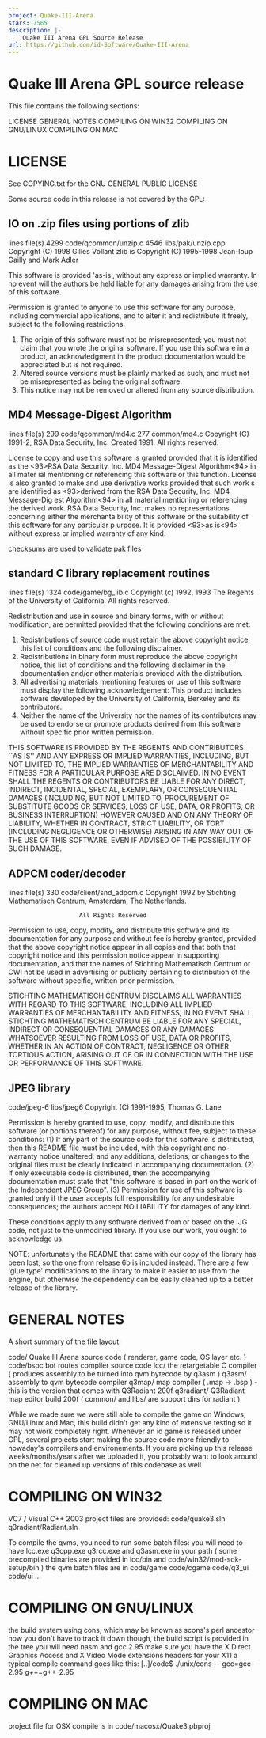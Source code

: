 ```yaml
---
project: Quake-III-Arena
stars: 7565
description: |-
    Quake III Arena GPL Source Release
url: https://github.com/id-Software/Quake-III-Arena
---
```


Quake III Arena GPL source release
==================================

This file contains the following sections:

LICENSE
GENERAL NOTES
COMPILING ON WIN32
COMPILING ON GNU/LINUX
COMPILING ON MAC

LICENSE
=======

See COPYING.txt for the GNU GENERAL PUBLIC LICENSE

Some source code in this release is not covered by the GPL:

IO on .zip files using portions of zlib
-----------------------------------------------------------------------------
lines	file(s)
4299	code/qcommon/unzip.c
4546	libs/pak/unzip.cpp
Copyright (C) 1998 Gilles Vollant
zlib is Copyright (C) 1995-1998 Jean-loup Gailly and Mark Adler

  This software is provided 'as-is', without any express or implied
  warranty.  In no event will the authors be held liable for any damages
  arising from the use of this software.

  Permission is granted to anyone to use this software for any purpose,
  including commercial applications, and to alter it and redistribute it
  freely, subject to the following restrictions:

  1. The origin of this software must not be misrepresented; you must not
     claim that you wrote the original software. If you use this software
     in a product, an acknowledgment in the product documentation would be
     appreciated but is not required.
  2. Altered source versions must be plainly marked as such, and must not be
     misrepresented as being the original software.
  3. This notice may not be removed or altered from any source distribution.

MD4 Message-Digest Algorithm
-----------------------------------------------------------------------------
lines	file(s)
299		code/qcommon/md4.c
277		common/md4.c
Copyright (C) 1991-2, RSA Data Security, Inc. Created 1991. All rights reserved.

License to copy and use this software is granted provided that it is identified 
as the <93>RSA Data Security, Inc. MD4 Message-Digest Algorithm<94> in all mater
ial mentioning or referencing this software or this function.
License is also granted to make and use derivative works provided that such work
s are identified as <93>derived from the RSA Data Security, Inc. MD4 Message-Dig
est Algorithm<94> in all material mentioning or referencing the derived work.
RSA Data Security, Inc. makes no representations concerning either the merchanta
bility of this software or the suitability of this software for any particular p
urpose. It is provided <93>as is<94> without express or implied warranty of any 
kind.

checksums are used to validate pak files

standard C library replacement routines
-----------------------------------------------------------------------------
lines	file(s)
1324	code/game/bg_lib.c
Copyright (c) 1992, 1993
The Regents of the University of California. All rights reserved.

Redistribution and use in source and binary forms, with or without
modification, are permitted provided that the following conditions
are met:
1. Redistributions of source code must retain the above copyright
   notice, this list of conditions and the following disclaimer.
2. Redistributions in binary form must reproduce the above copyright
   notice, this list of conditions and the following disclaimer in the
   documentation and/or other materials provided with the distribution.
3. All advertising materials mentioning features or use of this software
   must display the following acknowledgement:
     This product includes software developed by the University of
     California, Berkeley and its contributors.
4. Neither the name of the University nor the names of its contributors
   may be used to endorse or promote products derived from this software
   without specific prior written permission.

THIS SOFTWARE IS PROVIDED BY THE REGENTS AND CONTRIBUTORS ``AS IS'' AND
ANY EXPRESS OR IMPLIED WARRANTIES, INCLUDING, BUT NOT LIMITED TO, THE
IMPLIED WARRANTIES OF MERCHANTABILITY AND FITNESS FOR A PARTICULAR PURPOSE
ARE DISCLAIMED.  IN NO EVENT SHALL THE REGENTS OR CONTRIBUTORS BE LIABLE
FOR ANY DIRECT, INDIRECT, INCIDENTAL, SPECIAL, EXEMPLARY, OR CONSEQUENTIAL
DAMAGES (INCLUDING, BUT NOT LIMITED TO, PROCUREMENT OF SUBSTITUTE GOODS
OR SERVICES; LOSS OF USE, DATA, OR PROFITS; OR BUSINESS INTERRUPTION)
HOWEVER CAUSED AND ON ANY THEORY OF LIABILITY, WHETHER IN CONTRACT, STRICT
LIABILITY, OR TORT (INCLUDING NEGLIGENCE OR OTHERWISE) ARISING IN ANY WAY
OUT OF THE USE OF THIS SOFTWARE, EVEN IF ADVISED OF THE POSSIBILITY OF
SUCH DAMAGE.

ADPCM coder/decoder
-----------------------------------------------------------------------------
lines	file(s)
330		code/client/snd_adpcm.c
Copyright 1992 by Stichting Mathematisch Centrum, Amsterdam, The
Netherlands.

                        All Rights Reserved

Permission to use, copy, modify, and distribute this software and its 
documentation for any purpose and without fee is hereby granted, 
provided that the above copyright notice appear in all copies and that
both that copyright notice and this permission notice appear in 
supporting documentation, and that the names of Stichting Mathematisch
Centrum or CWI not be used in advertising or publicity pertaining to
distribution of the software without specific, written prior permission.

STICHTING MATHEMATISCH CENTRUM DISCLAIMS ALL WARRANTIES WITH REGARD TO
THIS SOFTWARE, INCLUDING ALL IMPLIED WARRANTIES OF MERCHANTABILITY AND
FITNESS, IN NO EVENT SHALL STICHTING MATHEMATISCH CENTRUM BE LIABLE
FOR ANY SPECIAL, INDIRECT OR CONSEQUENTIAL DAMAGES OR ANY DAMAGES
WHATSOEVER RESULTING FROM LOSS OF USE, DATA OR PROFITS, WHETHER IN AN
ACTION OF CONTRACT, NEGLIGENCE OR OTHER TORTIOUS ACTION, ARISING OUT
OF OR IN CONNECTION WITH THE USE OR PERFORMANCE OF THIS SOFTWARE.

JPEG library
-----------------------------------------------------------------------------
code/jpeg-6
libs/jpeg6
Copyright (C) 1991-1995, Thomas G. Lane

Permission is hereby granted to use, copy, modify, and distribute this
software (or portions thereof) for any purpose, without fee, subject to these
conditions:
(1) If any part of the source code for this software is distributed, then this
README file must be included, with this copyright and no-warranty notice
unaltered; and any additions, deletions, or changes to the original files
must be clearly indicated in accompanying documentation.
(2) If only executable code is distributed, then the accompanying
documentation must state that "this software is based in part on the work of
the Independent JPEG Group".
(3) Permission for use of this software is granted only if the user accepts
full responsibility for any undesirable consequences; the authors accept
NO LIABILITY for damages of any kind.

These conditions apply to any software derived from or based on the IJG code,
not just to the unmodified library.  If you use our work, you ought to
acknowledge us.

NOTE: unfortunately the README that came with our copy of the library has
been lost, so the one from release 6b is included instead. There are a few
'glue type' modifications to the library to make it easier to use from
the engine, but otherwise the dependency can be easily cleaned up to a
better release of the library.


GENERAL NOTES
=============

A short summary of the file layout:

code/			   		Quake III Arena source code ( renderer, game code, OS layer etc. )
code/bspc				bot routes compiler source code
lcc/					the retargetable C compiler ( produces assembly to be turned into qvm bytecode by q3asm )
q3asm/					assembly to qvm bytecode compiler
q3map/					map compiler ( .map -> .bsp ) - this is the version that comes with Q3Radiant 200f
q3radiant/				Q3Radiant map editor build 200f ( common/ and libs/ are support dirs for radiant )

While we made sure we were still able to compile the game on Windows, GNU/Linux and Mac, this build didn't get any kind of extensive testing so it may not work completely right. Whenever an id game is released under GPL, several projects start making the source code more friendly to nowaday's compilers and environements. If you are picking up this release weeks/months/years after we uploaded it, you probably want to look around on the net for cleaned up versions of this codebase as well.

COMPILING ON WIN32
==================

VC7 / Visual C++ 2003 project files are provided:
code/quake3.sln
q3radiant/Radiant.sln

To compile the qvms, you need to run some batch files:
you will need to have lcc.exe q3cpp.exe q3rcc.exe and q3asm.exe in your path
( some precompiled binaries are provided in lcc/bin and code/win32/mod-sdk-setup/bin )
the qvm batch files are in code/game code/cgame code/q3_ui code/ui ..

COMPILING ON GNU/LINUX
==================

the build system using cons, which may be known as scons's perl ancestor now
you don't have to track it down though, the build script is provided in the tree
you will need nasm and gcc 2.95
make sure you have the X Direct Graphics Access and X Video Mode extensions headers for your X11
a typical compile command goes like this:
[..]/code$ ./unix/cons -- gcc=gcc-2.95 g++=g++-2.95

COMPILING ON MAC
================

project file for OSX compile is in code/macosx/Quake3.pbproj

